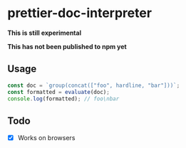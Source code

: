 # prettier-doc-interpreter

**This is still experimental**

**This has not been published to npm yet**

## Usage

```js
const doc = `group(concat(["foo", hardline, "bar"]))`;
const formatted = evaluate(doc);
console.log(formatted); // foo\nbar
```

## Todo

- [x] Works on browsers
